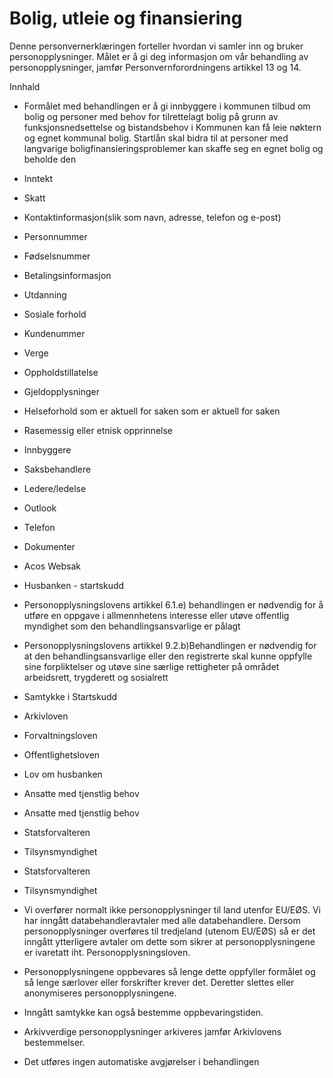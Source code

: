 # Bolig, utleie og finansiering


  

Denne personvernerklæringen forteller hvordan vi samler inn og bruker personopplysninger. Målet er å gi deg informasjon om vår behandling av personopplysninger, jamfør Personvernforordningens artikkel 13 og 14.

  

Innhald

*   Formålet med behandlingen er å gi innbyggere i kommunen tilbud om bolig og personer med behov for tilrettelagt bolig på grunn av funksjonsnedsettelse og bistandsbehov i Kommunen kan få leie nøktern og egnet kommunal bolig. Startlån skal bidra til at personer med langvarige boligfinansieringsproblemer kan skaffe seg en egnet bolig og beholde den  
    
*   Inntekt  
    
*   Skatt  
    
*   Kontaktinformasjon(slik som navn, adresse, telefon og e-post)  
    
*   Personnummer  
    
*   Fødselsnummer  
    
*   Betalingsinformasjon  
    
*   Utdanning  
    
*   Sosiale forhold  
    
*   Kundenummer  
    
*   Verge  
    
*   Oppholdstillatelse  
    
*   Gjeldopplysninger  
    
*   Helseforhold som er aktuell for saken som er aktuell for saken  
    
*   Rasemessig eller etnisk opprinnelse  
    
*   Innbyggere  
    
*   Saksbehandlere  
    
*   Ledere/ledelse  
    
*   Outlook  
    
*   Telefon  
    
*   Dokumenter  
    
*   Acos Websak  
    
*   Husbanken - startskudd  
    
*   Personopplysningslovens artikkel 6.1.e) behandlingen er nødvendig for å utføre en oppgave i allmennhetens interesse eller utøve offentlig myndighet som den behandlingsansvarlige er pålagt  
    
*   Personopplysningslovens artikkel 9.2.b)Behandlingen er nødvendig for at den behandlingsansvarlige eller den registrerte skal kunne oppfylle sine forpliktelser og utøve sine særlige rettigheter på området arbeidsrett, trygderett og sosialrett  
    
*   Samtykke i Startskudd  
    
*   Arkivloven  
    
*   Forvaltningsloven  
    
*   Offentlighetsloven  
    
*   Lov om husbanken  
    
*   Ansatte med tjenstlig behov  
    
*   Ansatte med tjenstlig behov  
    
*   Statsforvalteren  
    
*   Tilsynsmyndighet  
    
*   Statsforvalteren  
    
*   Tilsynsmyndighet  
    
*   Vi overfører normalt ikke personopplysninger til land utenfor EU/EØS. Vi har inngått databehandleravtaler med alle databehandlere. Dersom personopplysninger overføres til tredjeland (utenom EU/EØS) så er det inngått ytterligere avtaler om dette som sikrer at personopplysningene er ivaretatt iht. Personopplysningsloven.  
    
*   Personopplysningene oppbevares så lenge dette oppfyller formålet og så lenge særlover eller forskrifter krever det. Deretter slettes eller anonymiseres personopplysningene.  
    
*   Inngått samtykke kan også bestemme oppbevaringstiden.  
    
*   Arkivverdige personopplysninger arkiveres jamfør Arkivlovens bestemmelser.  
    
*   Det utføres ingen automatiske avgjørelser i behandlingen
